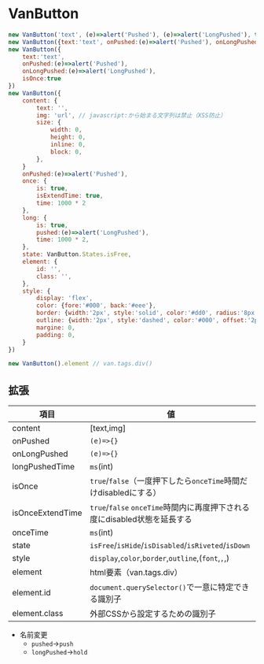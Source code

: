# VanButton

```js
new VanButton('text', (e)=>alert('Pushed'), (e)=>alert('LongPushed'), true)
new VanButton({text:'text', onPushed:(e)=>alert('Pushed'), onLongPushed:(e)=>alert('LongPushed'), isOnce:true})
new VanButton({
    text:'text', 
    onPushed:(e)=>alert('Pushed'), 
    onLongPushed:(e)=>alert('LongPushed'), 
    isOnce:true
})
new VanButton({
    content: {
        text: '',
        img: 'url', // javascript:から始まる文字列は禁止（XSS防止）
        size: {
            width: 0,
            height: 0,
            inline: 0,
            block: 0,
        },
    }
    onPushed:(e)=>alert('Pushed'), 
    once: {
        is: true,
        isExtendTime: true,
        time: 1000 * 2
    },
    long: {
        is: true,
        pushed:(e)=>alert('LongPushed'), 
        time: 1000 * 2,
    },
    state: VanButton.States.isFree,
    element: {
        id: '',
        class: '',
    },
    style: {
        display: 'flex',
        color: {fore:'#000', back:'#eee'},
        border: {width:'2px', style:'solid', color:'#dd0', radius:'8px'},
        outline: {width:'2px', style:'dashed', color:'#000', offset:'2px' }
        margine: 0,
        padding: 0,
    }
})

new VanButton().element // van.tags.div()
```

## 拡張

項目|値
----|--
content|[text,img]
onPushed|`(e)=>{}`
onLongPushed|`(e)=>{}`
longPushedTime|`ms`(int)
isOnce|`true`/`false`（一度押下したら`onceTime`時間だけdisabledにする）
isOnceExtendTime|`true`/`false` `onceTime`時間内に再度押下される度にdisabled状態を延長する
onceTime|`ms`(int)
state|`isFree`/`isHide`/`isDisabled`/`isRiveted`/`isDown`
style|`display`,`color`,`border`,`outline`,(`font`,``,``,)
element|html要素（van.tags.div）
element.id|`document.querySelector()`で一意に特定できる識別子
element.class|外部CSSから設定するための識別子

* 名前変更
    * `pushed`→`push`
    * `longPushed`→`hold`

